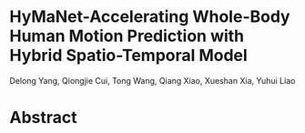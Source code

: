 # HyMaNet-Accelerating Whole-Body Human Motion Prediction with Hybrid Spatio-Temporal Model
Delong Yang, Qiongjie Cui, Tong Wang, Qiang Xiao, Xueshan Xia, Yuhui Liao
# Abstract
